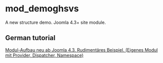 # mod_demoghsvs
 A new structure demo. Joomla 4.3+ site module.

## German tutorial
[Modul-Aufbau neu ab Joomla 4.3. Rudimentäres Beispiel. (Eigenes Modul mit Provider, Dispatcher, Namespace)](https://ghsvs.de/programmierer-schnipsel/joomla/368-module-struktur-ab-joomla-4-3-rudimentaeres-beispiel)

